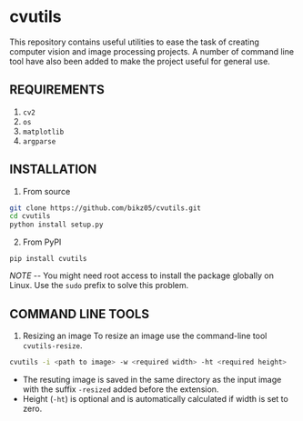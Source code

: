 # cvutils

This repository contains useful utilities to ease the task of creating computer vision and image processing projects. A number of command line tool have also been added to make the project useful for general use.

## REQUIREMENTS
1. `cv2`
2. `os`
3. `matplotlib`
4. `argparse`

## INSTALLATION

1. From source
```bash
git clone https://github.com/bikz05/cvutils.git
cd cvutils
python install setup.py
```

2. From PyPI
```
pip install cvutils
```
_NOTE_ -- You might need root access to install the package globally on Linux. Use the `sudo` prefix to solve this problem.

## COMMAND LINE TOOLS

1. Resizing an image
To resize an image use the command-line tool `cvutils-resize`.
```bash
cvutils -i <path to image> -w <required width> -ht <required height>
```
* The resuting image is saved in the same directory as the input image with the suffix `-resized` added before the extension.
* Height (`-ht`) is optional and is automatically calculated if width is set to zero.
